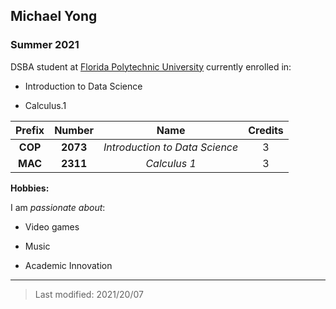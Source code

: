 ## Michael Yong

### Summer 2021 

DSBA student at [Florida Polytechnic University](https://www.floridapoly.edu) currently enrolled in: 

- Introduction to Data Science

- Calculus.1


| Prefix | Number  |              Name              | Credits |
|:------:|:-------:|:------------------------------:|:-------:|
| **COP**| **2073**| *Introduction to Data Science* | 3       |
| **MAC**| **2311**| *Calculus 1*                   | 3       |   


**Hobbies:**

I am _passionate about_: 

- Video games

- Music

- Academic Innovation


***

> Last modified: 2021/20/07


